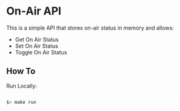# On-Air API

This is a simple API that stores on-air status in memory and allows:

- Get On Air Status
- Set On Air Status
- Toggle On Air Status

## How To

Run Locally:

```sh

$> make run

```
